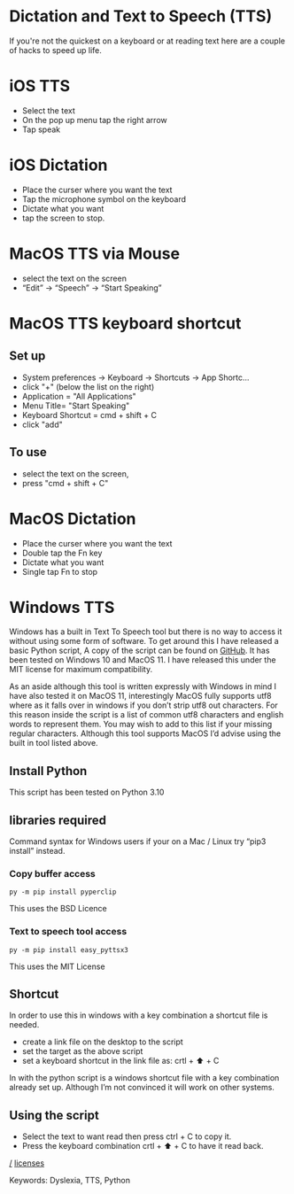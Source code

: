 Dictation and Text to Speech (TTS)
===
If you're not the quickest on a keyboard or at reading text here are a couple of hacks to speed up life.

# iOS TTS
* Select the text
* On the pop up menu tap the right arrow
* Tap speak

# iOS Dictation
* Place the curser where you want the text
* Tap the microphone symbol on the keyboard
* Dictate what you want
* tap the screen to stop.

# MacOS TTS via Mouse
* select the text on the screen
* “Edit” -> “Speech” -> “Start Speaking”

# MacOS TTS keyboard shortcut

## Set up
* System preferences -> Keyboard -> Shortcuts -> App Shortc...
* click "+" (below the list on the right)
* Application = "All Applications"
* Menu Title= "Start Speaking"
* Keyboard Shortcut = cmd + shift + C
* click "add"

## To use
* select the text on the screen, 
* press "cmd + shift + C"

# MacOS Dictation
* Place the curser where you want the text
* Double tap the Fn key
* Dictate what you want
* Single tap Fn to stop

# Windows TTS
Windows has a built in Text To Speech tool but there is no way to access it without using some form of software. To get around this I have released a basic Python script, A copy of the script can be found on [GitHub](https://github.com/kryton-me/PyWinTTS). It has been tested on Windows 10 and MacOS 11. I have released this under the MIT license for maximum compatibility.

As an aside although this tool is written expressly with Windows in mind I have also tested it on MacOS 11, interestingly MacOS fully supports utf8 where as it falls over in windows if you don’t strip utf8 out characters. For this reason inside the script is a list of common utf8 characters and english words to represent them. You may wish to add to this list if your missing regular characters. Although this tool supports MacOS I’d advise using the built in tool listed above. 

## Install Python
This script has been tested on Python 3.10

## libraries required
Command syntax for Windows users if your on a Mac / Linux try “pip3 install” instead.

### Copy buffer access

    py -m pip install pyperclip

This uses the BSD Licence

### Text to speech tool access

    py -m pip install easy_pyttsx3

This uses the MIT License

## Shortcut
In order to use this in windows with a key combination a shortcut file is needed.

* create a link file on the desktop to the script
* set the target as the above script
* set a keyboard shortcut in the link file as: crtl + ⬆️ + C

In with the python script is a windows shortcut file with a key combination already set up. Although I’m not convinced it will work on other systems.

## Using the script
* Select the text to want read then press ctrl + C to copy it.
* Press the keyboard combination crtl + ⬆️ + C to have it read back.

[/](/)
[licenses](/licenses)

Keywords: Dyslexia, TTS, Python
